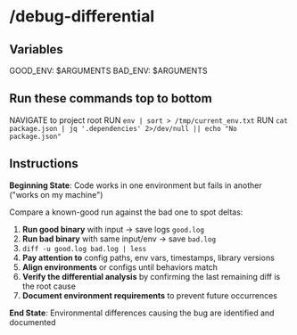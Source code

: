 # /debug-differential

## Variables

GOOD_ENV: $ARGUMENTS
BAD_ENV: $ARGUMENTS

## Run these commands top to bottom

NAVIGATE to project root
RUN `env | sort > /tmp/current_env.txt`
RUN `cat package.json | jq '.dependencies' 2>/dev/null || echo "No package.json"`

## Instructions

**Beginning State**: Code works in one environment but fails in another ("works on my machine")

Compare a known-good run against the bad one to spot deltas:

1. **Run good binary** with input → save logs `good.log`
2. **Run bad binary** with same input/env → save `bad.log`
3. `diff -u good.log bad.log | less`
4. **Pay attention to** config paths, env vars, timestamps, library versions
5. **Align environments** or configs until behaviors match
6. **Verify the differential analysis** by confirming the last remaining diff is the root cause
7. **Document environment requirements** to prevent future occurrences

**End State**: Environmental differences causing the bug are identified and documented

